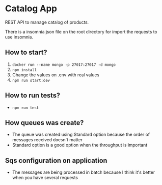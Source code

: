# Catalog App

REST API to manage catalog of products.

There is a insomnia json file on the root directory for import the requests to use insomnia.

## How to start?

1. `docker run --name mongo -p 27017:27017 -d mongo`
1. `npm install`
1. Change the values on .env with real values
1. `npm run start:dev`

## How to run tests?

- `npm run test`

## How queues was create?

- The queue was created using Standard option because the order of messages received doesn't matter
- Standard option is a good option when the throughput is important

## Sqs configuration on application

- The messages are being processed in batch because I think it's better when you have several requests
